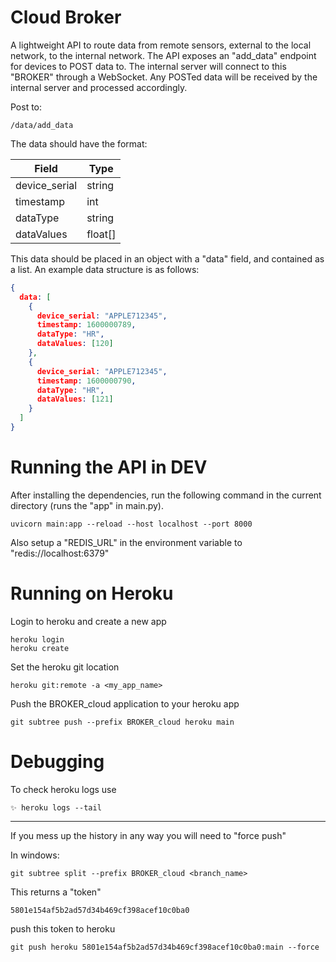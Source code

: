# Cloud Broker

A lightweight API to route data from remote sensors, external to the local network, to the internal network. The API exposes an "add_data" endpoint for devices to POST data to. The internal server will connect to this "BROKER" through a WebSocket. Any POSTed data will be received by the internal server and processed accordingly.

Post to:

    /data/add_data

The data should have the format:

| Field | Type |
|-|-|
|device_serial | string|
| timestamp | int |
| dataType | string |
| dataValues | float[] |

This data should be placed in an object with a "data" field, and contained as a list. An example data structure is as follows:

```json
{
  data: [
    {
      device_serial: "APPLE712345",
      timestamp: 1600000789,
      dataType: "HR",
      dataValues: [120]
    },
    {
      device_serial: "APPLE712345",
      timestamp: 1600000790,
      dataType: "HR",
      dataValues: [121]
    }
  ]
}
```

# Running the API in DEV
After installing the dependencies, run the following command in the current directory (runs the "app" in main.py).

    uvicorn main:app --reload --host localhost --port 8000

Also setup a "REDIS_URL" in the environment variable to "redis://localhost:6379"

# Running on Heroku

Login to heroku and create a new app

    heroku login
    heroku create

Set the heroku git location

    heroku git:remote -a <my_app_name>

Push the BROKER_cloud application to your heroku app

    git subtree push --prefix BROKER_cloud heroku main


# Debugging

To check heroku logs use

    ✨ heroku logs --tail

_____

If you mess up the history in any way you will need to "force push"

In windows:

    git subtree split --prefix BROKER_cloud <branch_name>

This returns a "token"

    5801e154af5b2ad57d34b469cf398acef10c0ba0

push this token to heroku

    git push heroku 5801e154af5b2ad57d34b469cf398acef10c0ba0:main --force

